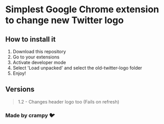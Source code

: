 # Simplest Google Chrome extension to change new Twitter logo
## How to install it
1. Download this repository
2. Go to your extensions
3. Activate developer mode
4. Select 'Load unpacked' and select the old-twitter-logo folder
5. Enjoy!
## Versions
> 1.2 - Changes header logo too (Fails on refresh)
### Made by crampy 🐦
